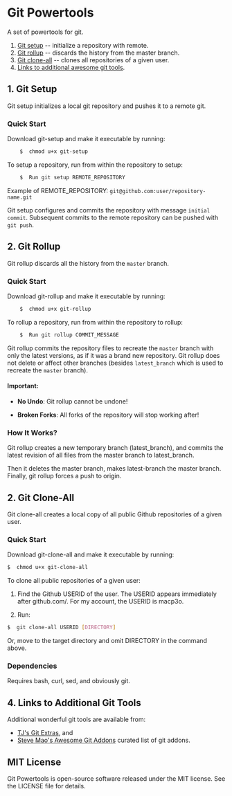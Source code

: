 # Git Powertools

A set of powertools for git.

1. [Git setup](#1-git-setup) -- initialize a repository with remote.
2. [Git rollup](#2-git-rollup) -- discards the history from the master branch.
3. [Git clone-all](#3-git-clone-all) -- clones all repositories of a given user.
4. [Links to additional awesome git tools](#4-links-to-additional-git-tools).


## 1. Git Setup

Git setup initializes a local git repository and pushes it to a remote git.

### Quick Start
Download git-setup and make it executable by running:
~~~bash
	$  chmod u+x git-setup
~~~

To setup a repository, run from within the repository to setup:
~~~bash
	$  Run git setup REMOTE_REPOSITORY
~~~

Example of REMOTE_REPOSITORY: `git@github.com:user/repository-name.git`

Git setup configures and commits the repository with message `initial commit`.
Subsequent commits to the remote repository can be pushed with `git push`.


## 2. Git Rollup

Git rollup discards all the history from the `master` branch.

### Quick Start
Download git-rollup and make it executable by running:
~~~bash
	$  chmod u+x git-rollup
~~~

To rollup a repository, run from within the repository to rollup:
~~~bash
	$  Run git rollup COMMIT_MESSAGE
~~~

Git rollup commits the repository files to recreate the `master` branch with only the latest versions, as if it was a brand new repository. Git rollup does not delete or affect other branches (besides `latest_branch` which is used to recreate the `master` branch).

#### Important:
* **No Undo**: Git rollup cannot be undone!

* **Broken Forks**: All forks of the repository will stop working after!

### How It Works?
Git rollup creates a new temporary branch (latest_branch),
and commits the latest revision of all files from the master branch to latest_branch.

Then it deletes the master branch, makes latest-branch the master branch.
Finally, git rollup forces a push to origin.

## 2. Git Clone-All

Git clone-all creates a local copy of all public Github repositories of a given user.

### Quick Start
Download git-clone-all and make it executable by running:
~~~bash
$  chmod u+x git-clone-all
~~~

To clone all public repositories of a given user:

1. Find the Github USERID of the user. The USERID appears immediately after github.com/. For my account, the USERID is macp3o.

2. Run:
~~~bash
$  git clone-all USERID [DIRECTORY]
~~~
Or, move to the target directory and omit DIRECTORY in the command above.

### Dependencies
Requires bash, curl, sed, and obviously git.

## 4. Links to Additional Git Tools
Additional wonderful git tools are available from:
* [TJ's Git Extras](https://github.com/tj/git-extras), and
* [Steve Mao's Awesome Git Addons](https://github.com/stevemao/awesome-git-addons) curated list of git addons.

## MIT License
Git Powertools is open-source software released under the MIT license. See the LICENSE file for details. 


